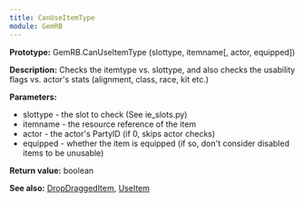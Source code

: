 ```yaml
---
title: CanUseItemType
module: GemRB
---
```


**Prototype:** GemRB.CanUseItemType (slottype, itemname[, actor, equipped])

**Description:** Checks the itemtype vs. slottype, and also checks the 
usability flags vs. actor's stats (alignment, class, race, kit etc.)

**Parameters:**
  * slottype    - the slot to check (See ie_slots.py)
  * itemname    - the resource reference of the item
  * actor       - the actor's PartyID (if 0, skips actor checks)
  * equipped    - whether the item is equipped (if so, don't consider disabled items to be unusable)

**Return value:** boolean

**See also:** [DropDraggedItem](DropDraggedItem.md), [UseItem](UseItem.md)

